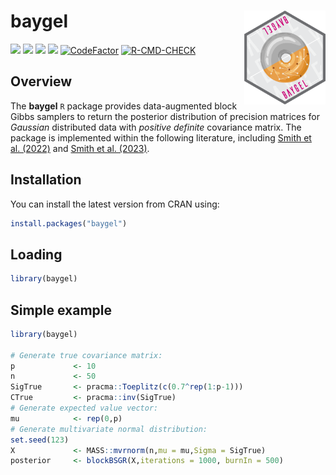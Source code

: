 
# **baygel** <a href='https://CRAN.R-project.org/package=baygel'><img src="man/figures/logo.png" align="right" height="150"/></a>

![](https://www.r-pkg.org/badges/version/baygel)
![](https://www.r-pkg.org/badges/last-release/baygel)
![](https://cranlogs.r-pkg.org/badges/baygel)
![](https://cranlogs.r-pkg.org/badges/grand-total/baygel)
[![CodeFactor](https://www.codefactor.io/repository/github/jarod-smithy/baygel/badge)](https://www.codefactor.io/repository/github/jarod-smithy/baygel)
[![R-CMD-CHECK](https://github.com/Jarod-Smithy/baygel/actions/workflows/package_build_check.yml/badge.svg)](https://github.com/Jarod-Smithy/baygel/actions/workflows/package_build_check.yml)

## Overview

The **baygel** `R` package provides data-augmented block Gibbs samplers
to return the posterior distribution of precision matrices for
*Gaussian* distributed data with *positive definite* covariance matrix.
The package is implemented within the following literature, including
[Smith et al. (2022)](https://doi.org/10.48550/arXiv.2210.16290) and
[Smith et al. (2023)](https://doi.org/10.48550/arXiv.2306.14199).

## Installation

You can install the latest version from CRAN using:

``` r
install.packages("baygel")
```

## Loading

``` r
library(baygel)
```

## Simple example

``` r
library(baygel)

# Generate true covariance matrix:
p             <- 10
n             <- 50
SigTrue       <- pracma::Toeplitz(c(0.7^rep(1:p-1)))
CTrue         <- pracma::inv(SigTrue)
# Generate expected value vector:
mu            <- rep(0,p)
# Generate multivariate normal distribution:
set.seed(123)
X             <- MASS::mvrnorm(n,mu = mu,Sigma = SigTrue)
posterior     <- blockBSGR(X,iterations = 1000, burnIn = 500)
```
